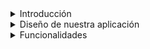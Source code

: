 <details>
  <summary>Introducción</summary>
  Ofrecemos un servicio de chat especializado en cybserguridad donde los usuarios que se loguean a la plataforma puedan consultar dudas a especialistas
  Proporcionar soluciones o una cierta inmediatez en las soluciones a problemas de ciberseguridad a usuarios y pequeñas empresas
</details>


<details>
<summary>Diseño de nuestra aplicación</summary>
Por hacer


## Mockup
Por hacer









## Gamma de colores + Logo
Por hacer
</details>


<details>
<summary>Funcionalidades</summary>
Funcionalidades que vamos a implementar:

- Funcionalidades de Registro e inicio de sesión.(Víctor)
- Que los usuarios puedan tener contactos o conversación con técnicos informáticos.(Hugo)
- Los usuarios pueden crear una tabla de técnicos informáticos. (Víctor)
- Docker
- FW
- Backups (script)


Seguridad (en función de vuestro proyecto):

- MySQL (crear más de un usuario, securizar la DB, triggers)
- Protección de código fuente
- toda la parte de monitorización y seguridad que vais a implementar
</details>



